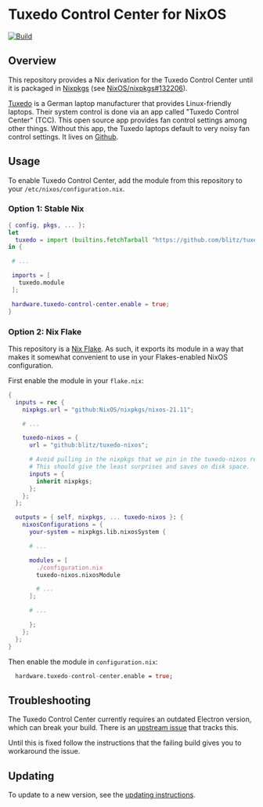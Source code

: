 # Tuxedo Control Center for NixOS

[![Build](https://github.com/blitz/tuxedo-nixos/actions/workflows/build.yml/badge.svg)](https://github.com/blitz/tuxedo-nixos/actions/workflows/build.yml)

## Overview

This repository provides a Nix derivation for the Tuxedo Control
Center until it is packaged in
[Nixpkgs](https://github.com/NixOS/nixpkgs) (see
[NixOS/nixpkgs#132206](https://github.com/NixOS/nixpkgs/issues/132206)).

[Tuxedo](https://www.tuxedocomputers.com/) is a German laptop
manufacturer that provides Linux-friendly laptops. Their system
control is done via an app called "Tuxedo Control Center" (TCC). This
open source app provides fan control settings among other
things. Without this app, the Tuxedo laptops default to very noisy fan
control settings. It lives on
[Github](https://github.com/tuxedocomputers/tuxedo-control-center).

## Usage

To enable Tuxedo Control Center, add the module from this repository
to your `/etc/nixos/configuration.nix`.

### Option 1: Stable Nix

```nix
{ config, pkgs, ... }:
let
  tuxedo = import (builtins.fetchTarball "https://github.com/blitz/tuxedo-nixos/archive/master.tar.gz");
in {

 # ...

 imports = [
   tuxedo.module
 ];

 hardware.tuxedo-control-center.enable = true;
}
```

### Option 2: Nix Flake

This repository is a [Nix Flake](https://nixos.wiki/wiki/Flakes). As
such, it exports its module in a way that makes it somewhat convenient
to use in your Flakes-enabled NixOS configuration.

First enable the module in your `flake.nix`:

```nix
{
  inputs = rec {
	nixpkgs.url = "github:NixOS/nixpkgs/nixos-21.11";

	# ...

	tuxedo-nixos = {
	  url = "github:blitz/tuxedo-nixos";

	  # Avoid pulling in the nixpkgs that we pin in the tuxedo-nixos repo.
	  # This should give the least surprises and saves on disk space.
	  inputs = {
		inherit nixpkgs;
	  };
	};
  };

  outputs = { self, nixpkgs, ... tuxedo-nixos }: {
	nixosConfigurations = {
	  your-system = nixpkgs.lib.nixosSystem {

	  # ...

	  modules = [
		./configuration.nix
		tuxedo-nixos.nixosModule

		# ...
	  ];

	  # ...

	  };
	};
  };
}
```

Then enable the module in `configuration.nix`:

```nix
  hardware.tuxedo-control-center.enable = true;
```

## Troubleshooting

The Tuxedo Control Center currently requires an outdated Electron
version, which can break your build. There is an [upstream
issue](https://github.com/tuxedocomputers/tuxedo-control-center/issues/148)
that tracks this.

Until this is fixed follow the instructions that the failing build
gives you to workaround the issue.

## Updating

To update to a new version, see the [updating
instructions](./nix/tuxedo-control-center/README.md).
